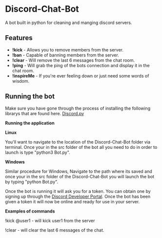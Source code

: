 # Discord-Chat-Bot
A bot built in python for cleaning and manging discord servers.

## Features
- **!kick** - Allows you to remove members from the server.
- **!ban** - Capable of banning members from the server.
- **!clear** - Will remove the last 6 messages from the chat room.
- **!ping** - Will grab the ping of the bots connection and display it in the chat room.
- **!inspireMe** - If you're ever feeling down or just need some words of wisdom.

## Running the bot
Make sure you have gone through the process of installing the following librarys that are found here.
[Discord.py](https://discordpy.readthedocs.io/en/latest/intro.html#installing)

**Running the application**

**Linux**

  You'll want to navigate to the location of the Discord-Chat-Bot folder via terminal. Once your in the src
  folder of the bot all you need to do in order to launch is type "python3 Bot.py".

**Windows**

  Similar procedure for Windows, Navigate to the path where its saved and once your in the src folder of the Discord-Chat-Bot
  you will launch the bot by typing "python Bot.py".
  
  Once the bot is running it will ask you for a token. You can obtain one by signing up through the [Discord Developer Portal](https://discordapp.com/developers).
  Once the bot has been given a token it will now be online and ready for use in your server.
  
**Examples of commands**

!kick @user1 - will kick user1 from the server

!clear - will clear the last 6 messages of the chat.

